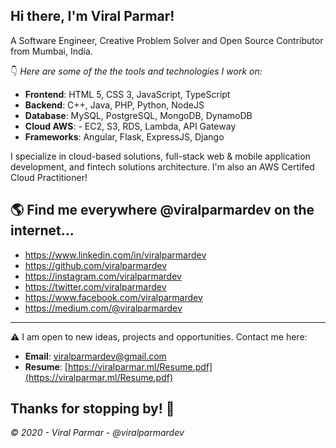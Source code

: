 ## Hi there, I'm Viral Parmar!
A Software Engineer, Creative Problem Solver and Open Source Contributor from Mumbai, India.


👇 *Here are some of the the tools and technologies I work on:*

- **Frontend**: HTML 5, CSS 3, JavaScript, TypeScript 
- **Backend**: C++, Java, PHP, Python, NodeJS 
- **Database**: MySQL, PostgreSQL, MongoDB, DynamoDB 
- **Cloud AWS**: - EC2, S3, RDS, Lambda, API Gateway 
- **Frameworks**: Angular, Flask, ExpressJS, Django


I specialize in cloud-based solutions, full-stack web & mobile application development, and fintech solutions architecture. I'm also an AWS Certifed Cloud Practitioner!


## 🌎 Find me everywhere **@viralparmardev** on the internet...

 - https://www.linkedin.com/in/viralparmardev
 - https://github.com/viralparmardev   
 - https://instagram.com/viralparmardev      
 - https://twitter.com/viralparmardev         
 - https://www.facebook.com/viralparmardev            
 - https://medium.com/@viralparmardev


___
⚠️ I am open to new ideas, projects and opportunities. Contact me here:

- **Email**: viralparmardev@gmail.com
- **Resume**: [https://viralparmar.ml/Resume.pdf](https://viralparmar.ml/Resume.pdf)


## Thanks for stopping by! 🙏
*© 2020 - Viral Parmar - @viralparmardev*
